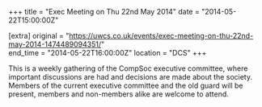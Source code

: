 +++
title = "Exec Meeting on Thu 22nd May 2014"
date = "2014-05-22T15:00:00Z"

[extra]
original = "https://uwcs.co.uk/events/exec-meeting-on-thu-22nd-may-2014-1474489094351/"    
end_time = "2014-05-22T16:00:00Z"
location = "DCS"
+++

This is a weekly gathering of the CompSoc executive committee, where important discussions are had and decisions are made about the society. Members of the current executive committee and the old guard will be present, members and non-members alike are welcome to attend.

